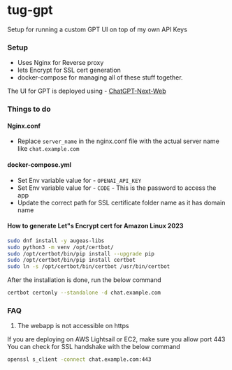 # tug-gpt
Setup for running a custom GPT UI on top of my own API Keys

### Setup

- Uses Nginx for Reverse proxy
- lets Encrypt for SSL cert generation
- docker-compose for managing all of these stuff together.

The UI for GPT is deployed using - [ChatGPT-Next-Web](https://github.com/Yidadaa/ChatGPT-Next-Web)

### Things to do

#### Nginx.conf
- Replace `server_name` in the nginx.conf file with the actual server name like `chat.example.com`

#### docker-compose.yml
- Set Env variable value for - `OPENAI_API_KEY`
- Set Env variable value for - `CODE` - This is the password to access the app
- Update the correct path for SSL certificate folder name as it has domain name

#### How to generate Let"s Encrypt cert for Amazon Linux 2023

```bash
sudo dnf install -y augeas-libs
sudo python3 -m venv /opt/certbot/
sudo /opt/certbot/bin/pip install --upgrade pip
sudo /opt/certbot/bin/pip install certbot
sudo ln -s /opt/certbot/bin/certbot /usr/bin/certbot
```

After the installation is done, run the below command

```bash
certbot certonly --standalone -d chat.example.com
```

### FAQ

1. The webapp is not accessible on https

If you are deploying on AWS Lightsail or EC2, make sure you allow port 443
You can check for SSL handshake with the below command

```bash
openssl s_client -connect chat.example.com:443
```
